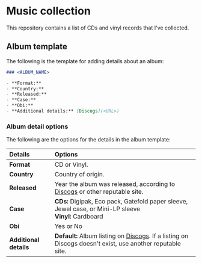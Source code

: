 # Music collection

This repository contains a list of CDs and vinyl records that I've collected.

## Album template

The following is the template for adding details about an album:

```markdown
### <ALBUM_NAME>

- **Format:** 
- **Country:** 
- **Released:** 
- **Case:** 
- **Obi:** 
- **Additional details:** [Discogs](<URL>)
```

### Album detail options

The following are the options for the details in the album template:

| Details                | Options                                                                                                                              |
|:-----------------------|:-------------------------------------------------------------------------------------------------------------------------------------|
| **Format**             | CD or Vinyl.                                                                                                                         |
| **Country**            | Country of origin.                                                                                                                   |
| **Released**           | Year the album was released, according to [Discogs](https://www.discogs.com) or other reputable site.                                |
| **Case**               | **CDs:** Digipak, Eco pack, Gatefold paper sleeve, Jewel case, or Mini-LP sleeve<br />**Vinyl:** Cardboard                           |
| **Obi**                | Yes or No                                                                                                                            |
| **Additional details** | **Default:** Album listing on [Discogs](https://www.discogs.com). If a listing on Discogs doesn't exist, use another reputable site. |  
